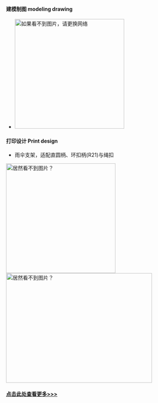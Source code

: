 
#### 建模制图 modeling drawing

- <img src="data" alt="如果看不到图片，请更换网络" width="300" height="300">

#### 打印设计 Print design

- 雨伞支架，适配直圆柄、环扣柄(R21)与绳扣

<img src="contents/data/personal/雨伞支架.jpg" alt="居然看不到图片？" width="300" height="300"><img src="contents/data/personal/雨伞支架宣传4X3.jpg" alt="居然看不到图片？" width="400" height="300">


#### [点击此处查看更多>>>](personalPRO.html)